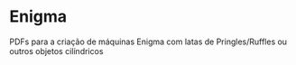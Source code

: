 # Enigma
PDFs para a criação de máquinas Enigma com latas de Pringles/Ruffles ou outros objetos cilíndricos

